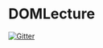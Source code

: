 # DOMLecture

[![Gitter](https://badges.gitter.im/GuesmiHachem/DOMLecture.svg)](https://gitter.im/GuesmiHachem/DOMLecture?utm_source=badge&utm_medium=badge&utm_campaign=pr-badge&utm_content=badge)